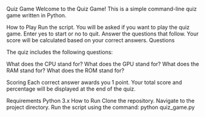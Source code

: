  
Quiz Game
Welcome to the Quiz Game! This is a simple command-line quiz game written in Python.

How to Play
Run the script.
You will be asked if you want to play the quiz game. Enter yes to start or no to quit.
Answer the questions that follow. Your score will be calculated based on your correct answers.
Questions

The quiz includes the following questions:

What does the CPU stand for?
What does the GPU stand for?
What does the RAM stand for?
What does the ROM stand for?

Scoring
Each correct answer awards you 1 point.
Your total score and percentage will be displayed at the end of the quiz.

Requirements
Python 3.x
How to Run
Clone the repository.
Navigate to the project directory.
Run the script using the command: python quiz_game.py
